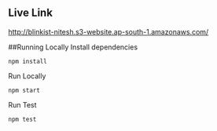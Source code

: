 ## Live Link
http://blinkist-nitesh.s3-website.ap-south-1.amazonaws.com/

##Running Locally
Install dependencies
```
npm install
```

Run Locally
```
npm start
```

Run Test
```
npm test
```
